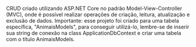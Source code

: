 CRUD criado utilizando ASP.NET Core no padrão Model-View-Controller (MVC), onde é possível realizar operações de criação, leitura, atualização e exclusão de dados.
Importante: esse projeto foi criado para uma tabela específica, "AnimaisModels", para conseguir utilizá-lo, 
lembre-se de inserir sua string de conexão na class ApplicationDbContext e criar uma tabela com o título AnimaisModels.
